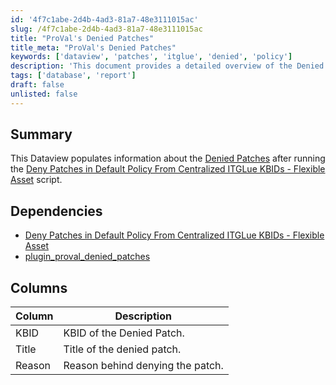 ```yaml
---
id: '4f7c1abe-2d4b-4ad3-81a7-48e3111015ac'
slug: /4f7c1abe-2d4b-4ad3-81a7-48e3111015ac
title: "ProVal's Denied Patches"
title_meta: "ProVal's Denied Patches"
keywords: ['dataview', 'patches', 'itglue', 'denied', 'policy']
description: 'This document provides a detailed overview of the Denied Patches Dataview, which populates information about denied patches after executing the Deny Patches in Default Policy From Centralized ITGLue KBIDs - Flexible Asset script. It includes dependencies and a description of the columns used in the dataview.'
tags: ['database', 'report']
draft: false
unlisted: false
---
```


## Summary

This Dataview populates information about the [Denied Patches](https://proval.itglue.com/5078775/assets/236189-denied-patches/records) after running the [Deny Patches in Default Policy From Centralized ITGLue KBIDs - Flexible Asset](/docs/3e12ac9e-d141-4011-8ae3-bd0cebe53fc6) script.

## Dependencies

- [Deny Patches in Default Policy From Centralized ITGLue KBIDs - Flexible Asset](/docs/3e12ac9e-d141-4011-8ae3-bd0cebe53fc6)  
- [plugin_proval_denied_patches](/docs/9ee3657f-dff8-4599-a4c3-68ca3ba171f4)

## Columns

| Column | Description                      |
| ------ | -------------------------------- |
| KBID   | KBID of the Denied Patch.        |
| Title  | Title of the denied patch.       |
| Reason | Reason behind denying the patch. |

